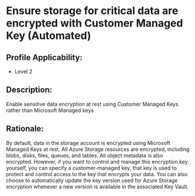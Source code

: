 # Ensure storage for critical data are encrypted with Customer Managed Key (Automated)

## Profile Applicability:

- Level 2

## Description:

Enable sensitive data encryption at rest using Customer Managed Keys rather than Microsoft Managed keys

## Rationale:

By default, data in the storage account is encrypted using Microsoft Managed Keys at rest. All Azure Storage resources are encrypted, including blobs, disks, files, queues, and tables. All object metadata is also encrypted. However, if you want to control and manage this encryption key yourself, you can specify a customer-managed key, that key is used to protect and control access to the key that encrypts your data. You can also choose to automatically update the key version used for Azure Storage encryption whenever a new version is available in the associated Key Vault.